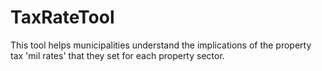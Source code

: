 # TaxRateTool

This tool helps municipalities understand the implications of the property tax 'mil rates' 
that they set for each property sector.  